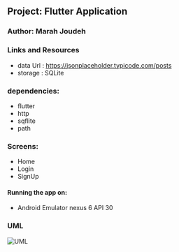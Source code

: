 ## Project: Flutter Application

### Author: Marah Joudeh

### Links and Resources
- data Url : https://jsonplaceholder.typicode.com/posts
- storage : SQLite

### dependencies:
- flutter
- http
- sqflite
- path

### Screens:
- Home
- Login
- SignUp

#### Running the app on:
- Android Emulator nexus 6 API 30

### UML
![UML](/assets/flutter.jpg)



